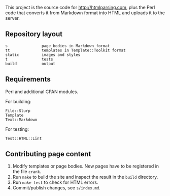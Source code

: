 This project is the source code for http://htmlparsing.com, plus the
Perl code that converts it from Markdown format into HTML and uploads
it to the server.

Repository layout
-----------------

    s               page bodies in Markdown format
    tt              templates in Template::Toolkit format
    static          images and styles
    t               tests
    build           output

Requirements
------------

Perl and additional CPAN modules.

For building:

    File::Slurp
    Template
    Text::Markdown

For testing:

    Test::HTML::Lint

Contributing page content
-------------------------

1. Modify templates or page bodies. New pages have to be registered in the file `crank`.
2. Run `make` to build the site and inspect the result in the `build` directory.
3. Run `make test` to check for HTML errors.
4. Commit/publish changes, see `s/index.md`.
